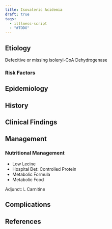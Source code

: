 ```yaml
---
title: Isovaleric Acidemia
draft: true
tags:
  - illlness-script
  - "#TODO"
---
```

 
## Etiology
Defecitive or missing isoleryl-CoA Dehydrogenase

### Risk Factors
## Epidemiology

## History

## Clinical Findings

## Management

### Nutritional Management
- Low Lecine
- Hospital Det: Controlled Protein
- Metabolic Formula
- Metabolic Food

Adjunct: L Carnitine

## Complications


## References